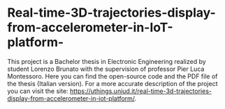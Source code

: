 # Real-time-3D-trajectories-display-from-accelerometer-in-IoT-platform-

This project is a Bachelor thesis in Electronic Engineering realized by student Lorenzo Brunato with the supervision of professor Pier Luca Montessoro. Here you can find the open-source code and the PDF file of the thesis (Italian version). For a more accurate description of the project you can visit the site: https://uthings.uniud.it/real-time-3d-trajectories-display-from-accelerometer-in-iot-platform/.
